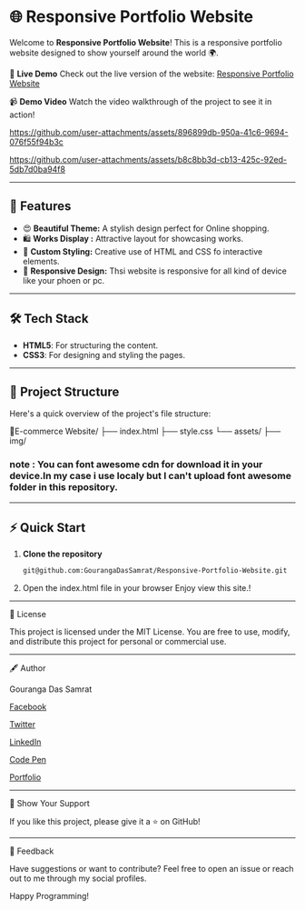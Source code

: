 # 🌐 Responsive  Portfolio Website 

Welcome to **Responsive Portfolio Website**! This is a responsive portfolio website designed to show yourself around the world 🌍. 

🌟 **Live Demo**
Check out the live version of the website: [Responsive Portfolio Website](https://responsive-portfolio-website-liard-alpha.vercel.app/)

📹 **Demo Video**
Watch the video walkthrough of the project to see it in action!



https://github.com/user-attachments/assets/896899db-950a-41c6-9694-076f55f94b3c



https://github.com/user-attachments/assets/b8c8bb3d-cb13-425c-92ed-5db7d0ba94f8





---

## 🚀 Features

- 😍 **Beautiful Theme:** A stylish design perfect for Online shopping.
- 🛍 **Works Display :** Attractive layout for showcasing works.
- 🎨 **Custom Styling:** Creative use of HTML and CSS fo interactive elements.
- 📱 **Responsive Design:** Thsi website is responsive for all kind of device like your phoen or pc.

---

## 🛠️ Tech Stack

- **HTML5**: For structuring the content.
- **CSS3**: For designing and styling the pages.

---

## 📂 Project Structure

Here's a quick overview of the project's file structure:

📂E-commerce Website/
├── index.html
├── style.css
└── assets/
    ├── img/
### note : You can font awesome cdn for download it in your device.In my case i use localy but I can't upload font awesome folder in this repository.
---

## ⚡ Quick Start

1. **Clone the repository**
   ```bash
   git@github.com:GourangaDasSamrat/Responsive-Portfolio-Website.git

2. Open the index.html file in your browser
Enjoy view this site.!




---

📜 License

This project is licensed under the MIT License. You are free to use, modify, and distribute this project for personal or commercial use.


---

🖋️ Author

Gouranga Das Samrat

[Facebook](https://www.facebook.com/gourangadassamrat)

[Twitter](https://x.com/gouranga_khulna)

[LinkedIn](https://bd.linkedin.com/in/gouranga-das-samrat-330311294)

[Code Pen](https://codepen.io/gouranga-das-samrat)

[Portfolio](https://gourangadassamrat.my.canva.site/)



---

🌟 Show Your Support

If you like this project, please give it a ⭐ on GitHub!


---

📢 Feedback

Have suggestions or want to contribute? Feel free to open an issue or reach out to me through my social profiles.

Happy Programming!
